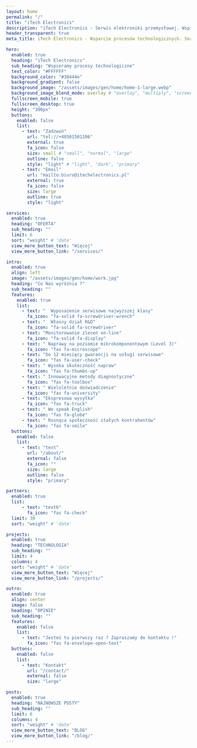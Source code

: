 ```yaml
---
layout: home
permalink: "/"
title: "iTech Electronics"
description: "iTech Electronics - Serwis elektroniki przemysłowej. Wspieramy procesy technologiczne serwisując peryferia i urządzenia stosowane w przemyśle oraz na liniach produkcyjnych. We speak English."
header_transparent: true
meta_title: iTech Electronics - Wsparcie procesów technologicznych. Serwis elektroniki przemysłowej.

hero:
  enabled: true
  heading: "iTech Electronics"
  sub_heading: "Wspieramy procesy technologiczne"
  text_color: "#FFFFFF"
  background_color: "#38444e"
  background_gradient: false
  background_image: "/assets/images/gen/home/home-1-large.webp"
  background_image_blend_mode: overlay # "overlay", "multiply", "screen"
  fullscreen_mobile: true
  fullscreen_desktop: true
  height: "300px"
  buttons:
    enabled: false
    list:
      - text: "Zadzwoń"
        url: "tel://+48501501106"
        external: true
        fa_icon: false
        size: small # "small", "normal", "large"
        outline: false
        style: "light" # "light", "dark", "primary"
      - text: "Email"
        url: "mailto:biuro@itechelectronics.pl"
        external: true
        fa_icon: false
        size: large
        outline: true
        style: "light"

services:
  enabled: true
  heading: "OFERTA"
  sub_heading: ""
  limit: 6
  sort: "weight" # 'date'
  view_more_button_text: "Więcej"
  view_more_button_link: "/services/"

intro:
  enabled: true
  align: left
  image: "/assets/images/gen/home/work.jpg"
  heading: "Co Nas wyróżnia ?"
  sub_heading: ""
  features:
    enabled: true
    list:
      - text: "  Wyposażenie serwisowe najwyższej klasy"
        fa_icon: "fa-solid fa-screwdriver-wrench"
      - text: "  Własny dział R&D"
        fa_icon: "fa-solid fa-screwdriver"
      - text: "Monitorowanie zleceń on-line"
        fa_icon: "fa-solid fa-display"
      - text: " Naprawy na poziomie mikrokomponentowym (Level 3)"
        fa_icon: "fas fa-microscope"
      - text: "Do 12 miesięcy gwarancji na usługi serwisowe"
        fa_icon: "fas fa-user-check"
      - text: " Wysoka skuteczność napraw"
        fa_icon: "fas fa-thumbs-up"
      - text: " Innowacyjne metody diagnostyczne"
        fa_icon: "fas fa-toolbox"
      - text: " Wieloletnie doświadczenie"
        fa_icon: "fas fa-university"
      - text: "Ekspresowa wysyłka"
        fa_icon: "fas fa-truck"
      - text: " We speak English"
        fa_icon: "fas fa-globe"
      - text: " Rosnąca społeczność stałych kontrahentów"
        fa_icon: "fas fa-smile"
  buttons:
    enabled: false
    list:
      - text: "text"
        url: "/about/"
        external: false
        fa_icon: ""
        size: large
        outline: false
        style: "primary"

partners:
  enabled: true
  list:
      - text: "text6"
        fa_icon: "fas fa-check"
  limit: 30
  sort: "weight" # 'date'

projects:
  enabled: true
  heading: "TECHNOLOGIA"
  sub_heading: ""
  limit: 4
  columns: 4
  sort: "weight" # 'date'
  view_more_button_text: "Więcej"
  view_more_button_link: "/projects/"

outro:
  enabled: true
  align: center
  image: false
  heading: "OPINIE"
  sub_heading: ""
  features:
    enabled: false
    list:
      - text: "Jesteś tu pierwszy raz ? Zapraszamy do kontaktu !"
        fa_icon: "fas fa-envelope-open-text"
  buttons:
    enabled: false
    list:
      - text: "Kontakt"
        url: "/contact/"
        external: false
        size: "large"

posts:
  enabled: true
  heading: "NAJNOWSZE POSTY"
  sub_heading: ""
  limit: 6
  columns: 4
  sort: "weight" # 'date'
  view_more_button_text: "BLOG"
  view_more_button_link: "/blog/"
---
```

